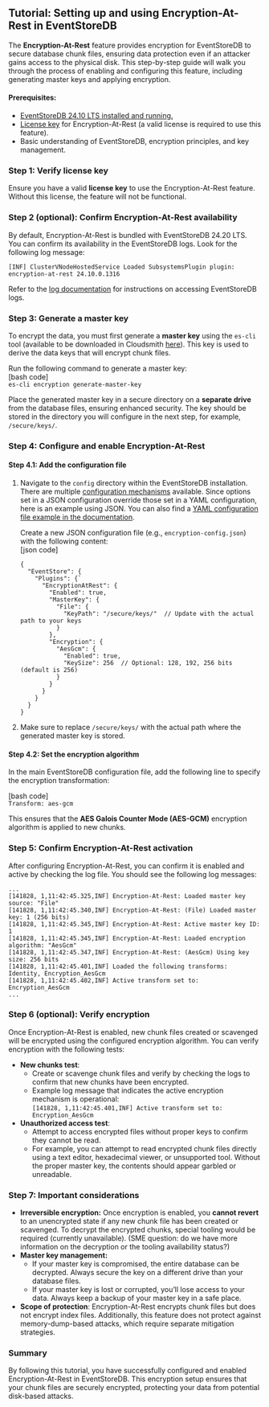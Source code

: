 ## **Tutorial: Setting up and using Encryption-At-Rest in EventStoreDB**

The **Encryption-At-Rest** feature provides encryption for EventStoreDB to secure database chunk files, ensuring data protection even if an attacker gains access to the physical disk. This step-by-step guide will walk you through the process of enabling and configuring this feature, including generating master keys and applying encryption.

#### **Prerequisites:**

* [EventStoreDB 24.10 LTS installed and running.](https://developers.eventstore.com/server/v24.10/quick-start/installation.html)  
* [License key](https://developers.eventstore.com/server/v24.10/quick-start/installation.html#license-keys) for Encryption-At-Rest (a valid license is required to use this feature).  
* Basic understanding of EventStoreDB, encryption principles, and key management.

### **Step 1: Verify license key**

Ensure you have a valid **license key** to use the Encryption-At-Rest feature. Without this license, the feature will not be functional.

### **Step 2 (optional): Confirm Encryption-At-Rest availability**

By default, Encryption-At-Rest is bundled with EventStoreDB 24.20 LTS. You can confirm its availability in the EventStoreDB logs. Look for the following log message:

`[INF] ClusterVNodeHostedService Loaded SubsystemsPlugin plugin: encryption-at-rest 24.10.0.1316`

Refer to the [log documentation](https://developers.eventstore.com/server/v24.10/diagnostics/logs.html) for instructions on accessing EventStoreDB logs.

### **Step 3: Generate a master key**

To encrypt the data, you must first generate a **master key** using the `es-cli` tool (available to be downloaded in Cloudsmith [here](https://cloudsmith.io/~eventstore/repos/eventstore/packages/?q=es-cli)). This key is used to derive the data keys that will encrypt chunk files.

Run the following command to generate a master key:  
\[bash code\]  
`es-cli encryption generate-master-key`

Place the generated master key in a secure directory on a **separate drive** from the database files, ensuring enhanced security. The key should be stored in the directory you will configure in the next step, for example, `/secure/keys/`.

### **Step 4: Configure and enable Encryption-At-Rest** 

#### **Step 4.1: Add the configuration file**

1. Navigate to the `config` directory within the EventStoreDB installation.  
   There are multiple [configuration mechanisms](https://developers.eventstore.com/server/v24.10/configuration/) available. Since options set in a JSON configuration override those set in a YAML configuration, here is an example using JSON. You can also find a [YAML configuration file example in the documentation](https://developers.eventstore.com/server/v24.10/security/#configuration).   
     
   Create a new JSON configuration file (e.g., `encryption-config.json`) with the following content:  
   \[json code\]  
   ```
   {
     "EventStore": {  
       "Plugins": {`  
         "EncryptionAtRest": {  
           "Enabled": true,  
           "MasterKey": { 
             "File": {  
               "KeyPath": "/secure/keys/"  // Update with the actual path to your keys  
             }  
           },  
           "Encryption": {  
             "AesGcm": {  
               "Enabled": true,  
               "KeySize": 256  // Optional: 128, 192, 256 bits (default is 256)  
             }  
           }  
         }  
       } 
     }  
   }  
   ```
2. Make sure to replace `/secure/keys/` with the actual path where the generated master key is stored.

#### **Step 4.2: Set the encryption algorithm**

In the main EventStoreDB configuration file, add the following line to specify the encryption transformation:

\[bash code\]  
`Transform: aes-gcm`

This ensures that the **AES Galois Counter Mode (AES-GCM)** encryption algorithm is applied to new chunks.

### **Step 5: Confirm Encryption-At-Rest activation** 

After configuring Encryption-At-Rest, you can confirm it is enabled and active by checking the log file. You should see the following log messages: 

`...`  
`[141828, 1,11:42:45.325,INF] Encryption-At-Rest: Loaded master key source: "File"`  
`[141828, 1,11:42:45.340,INF] Encryption-At-Rest: (File) Loaded master key: 1 (256 bits)`  
`[141828, 1,11:42:45.345,INF] Encryption-At-Rest: Active master key ID: 1`  
`[141828, 1,11:42:45.345,INF] Encryption-At-Rest: Loaded encryption algorithm: "AesGcm"`  
`[141828, 1,11:42:45.347,INF] Encryption-At-Rest: (AesGcm) Using key size: 256 bits`  
`[141828, 1,11:42:45.401,INF] Loaded the following transforms: Identity, Encryption_AesGcm`  
`[141828, 1,11:42:45.402,INF] Active transform set to: Encryption_AesGcm`  
`...`

### **Step 6 (optional): Verify encryption**

Once Encryption-At-Rest is enabled, new chunk files created or scavenged will be encrypted using the configured encryption algorithm. You can verify encryption with the following tests:

* **New chunks test**:  
  * Create or scavenge chunk files and verify by checking the logs to confirm that new chunks have been encrypted.   
  * Example log message that indicates the active encryption mechanism is operational:  
    `[141828, 1,11:42:45.401,INF] Active transform set to: Encryption_AesGcm`  
* **Unauthorized access test**:  
  * Attempt to access encrypted files without proper keys to confirm they cannot be read.  
  * For example, you can attempt to read encrypted chunk files directly using a text editor, hexadecimal viewer, or unsupported tool. Without the proper master key, the contents should appear garbled or unreadable.

### **Step 7: Important considerations**

* **Irreversible encryption:** Once encryption is enabled, you **cannot revert** to an unencrypted state if any new chunk file has been created or scavenged. To decrypt the encrypted chunks, special tooling would be required (currently unavailable). (SME question: do we have more information on the decryption or the tooling availability status?)  
* **Master key management:**  
  * If your master key is compromised, the entire database can be decrypted. Always secure the key on a different drive than your database files.  
  * If your master key is lost or corrupted, you’ll lose access to your data. Always keep a backup of your master key in a safe place.  
* **Scope of protection**: Encryption-At-Rest encrypts chunk files but does not encrypt index files. Additionally, this feature does not protect against memory-dump-based attacks, which require separate mitigation strategies.

### **Summary**

By following this tutorial, you have successfully configured and enabled Encryption-At-Rest in EventStoreDB. This encryption setup ensures that your chunk files are securely encrypted, protecting your data from potential disk-based attacks.